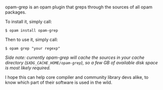 opam-grep is an opam plugin that greps through the sources of all opam packages.

To install it, simply call:
```
$ opam install opam-grep
```
Then to use it, simply call:
```
$ opam grep "your regexp"
```
*Side note: currently opam-grep will cache the sources in your cache directory (`$XDG_CACHE_HOME/opam-grep`), so a few GB of available disk space is most likely required.*

I hope this can help core compiler and community library devs alike, to know which part of their software is used in the wild.
